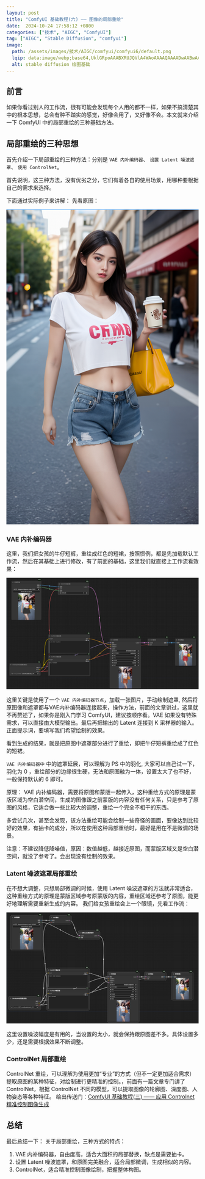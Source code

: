 ```yaml
---
layout: post
title: "ComfyUI 基础教程(六) —— 图像的局部重绘"
date:  2024-10-24 17:58:12 +0800
categories: ["技术", "AIGC", "ComfyUI"]
tag: ["AIGC", "Stable Diffusion", "comfyui"]
image:
  path: /assets/images/技术/AIGC/comfyui/comfyui6/default.png
  lqip: data:image/webp;base64,UklGRpoAAABXRUJQVlA4WAoAAAAQAAAADwAABwAAQUxQSDIAAAARL0AmbZurmr57yyIiqE8oiG0bejIYEQTgqiDA9vqnsUSI6H+oAERp2HZ65qP/VIAWAFZQOCBCAAAA8AEAnQEqEAAIAAVAfCWkAALp8sF8rgRgAP7o9FDvMCkMde9PK7euH5M1m6VWoDXf2FkP3BqV0ZYbO6NA/VFIAAAA
  alt: stable diffusion 绘图基础
---
```


## 前言
如果你看过别人的工作流，很有可能会发现每个人用的都不一样，如果不搞清楚其中的根本思想，总会有种不踏实的感觉，好像会用了，又好像不会。本文就来介绍一下 ComfyUI 中的局部重绘的三种基础方法。

## 局部重绘的三种思想
首先介绍一下局部重绘的三种方法：分别是 `VAE 内补编码器`、 `设置 Latent 噪波遮罩`、 `使用 ControlNet`。

首先说明，这三种方法，没有优劣之分，它们有着各自的使用场景，用哪种要根据自己的需求来选择。

下面通过实际例子来讲解：
先看原图：

![](/assets/images/技术/AIGC/comfyui/comfyui6/pic1.png)

### VAE 内补编码器
这里，我们把女孩的牛仔短裤，重绘成红色的短裙，按照惯例，都是先加载默认工作流，然后在其基础上进行修改，有了前面的基础，这里我们就直接上工作流看效果：

![](/assets/images/技术/AIGC/comfyui/comfyui6/pic2.png)

这里关键是使用了一个 `VAE 内补编码器节点`，加载一张图片，手动绘制遮罩, 然后将原图像和遮罩都与VAE内补编码器连接起来，操作方法，前面的文章讲过，这里就不再赘述了，如果你是刚入门学习 ComfyUI，建议按顺序看。VAE 如果没有特殊需求，可以直接由大模型输出。最后再把输出的 Latent 连接到 K 采样器的输入。 正面提示词，要填写我们希望绘制的效果。

看到生成的结果，就是把原图中遮罩部分进行了重绘，即把牛仔短裤重绘成了红色的短裙。

`VAE 内补编码器中` 中的遮罩延展，可以理解为 PS 中的羽化, 大家可以自己试一下， 羽化为 0 ，重绘部分的边缘很生硬，无法和原图融为一体，设置太大了也不好，一般保持默认的 6 即可。

原理：
VAE 内补编码器，需要将原图和蒙版一起传入，这种重绘方式的原理是蒙版区域为空白潜空间，生成的图像跟之前蒙版的内容没有任何关系，只是参考了原图的风格，它适合做一些比较大的调整，重绘一个完全不相干的东西。

多尝试几次，甚至会发现，该方法重绘可能会绘制一些奇怪的画面，要像达到比较好的效果，有抽卡的成分，所以在使用这种局部重绘时，最好是用在不是微调的场景。

注意：不建议降低降噪值，原因：数值越低，越接近原图，而蒙版区域又是空白潜空间，就没了参考了。会出现没有绘制的效果。

### Latent 噪波遮罩局部重绘
在不想大调整，只想局部微调的时候，使用 Latent 噪波遮罩的方法就非常适合，这种重绘方式的原理是蒙版区域参考原蒙版的内容，重绘区域还参考了原图，能更好地理解需要重新生成的内容。
我们给女孩重绘会上一个眼镜，先看工作流：

![](/assets/images/技术/AIGC/comfyui/comfyui6/pic3.png)

这里设置噪波幅度是有用的，当设置的太小，就会保持跟原图差不多。具体设置多少，还是需要根据效果不断调整。

### ControlNet 局部重绘
ControlNet 重绘，可以理解为使用更加“专业”的方式（但不一定更加适合需求）提取原图的某种特征，对绘制进行更精准的控制。，前面有一篇文章专门讲了 ControlNet，根据 ControlNet 不同的模型，可以提取图像的轮廓图、深度图、人物姿态等各种特征。
给出传送门：[ComfyUI 基础教程(三) —— 应用 Controlnet 精准控制图像生成](https://www.cnblogs.com/joy99/p/18402051)

## 总结
最后总结一下：
关于局部重绘，三种方式的特点：

1. VAE 内补编码器，自由度高，适合大面积的局部替换，缺点是需要抽卡。
2. 设置 Latent 噪波遮罩，和原图完美融合，适合局部微调，生成相似的内容。
3. ControlNet，适合精准控制图像绘制，把握整体构图。